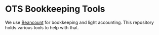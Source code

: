 # OTS Bookkeeping Tools

We use [Beancount](https://github.com/beancount/beancount) for
bookkeeping and light accounting.  This repository holds various tools
to help with that.
